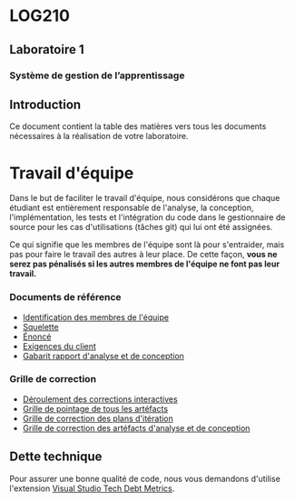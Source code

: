 # LOG210
## Laboratoire 1
### Système de gestion de l’apprentissage
## Introduction

Ce document contient la table des matières vers tous les documents nécessaires à la réalisation  de votre laboratoire.

# Travail d'équipe

Dans le but de faciliter le travail d'équipe, nous considérons que chaque étudiant est entièrement responsable de l'analyse, la conception, l'implémentation, les tests et l'intégration du code dans le gestionnaire de source pour les cas d'utilisations (tâches git) qui lui ont été assignées.

Ce qui signifie que les membres de l'équipe sont là pour s'entraider, mais pas pour faire le travail des autres à leur place.  De cette façon, **vous ne serez pas pénalisés si les autres membres de l'équipe ne font pas leur travail.**


### Documents de référence
- [Identification des membres de l'équipe](./README-identification.md)
- [Squelette](./README-squelette.md)
- [Énoncé](./README-enonce.md)
- [Exigences du client](./README-exigences-client.md#introduction)
- [Gabarit rapport d'analyse et de conception](./docs/rapports/Rapport-Iteration-gabarit.md)
### Grille de correction
- [Déroulement des corrections interactives](./README-deroulement-correction.md)
- [Grille de pointage de tous les artéfacts](./README-grille-pointage.md)
- [Grille de correction des plans d'itération](./README-grille-correction-plan-iteration.md)
- [Grille de correction des artéfacts d'analyse et de conception](./README-grille-correction-rapports.md)


## Dette technique
Pour assurer une bonne qualité de code, nous vous demandons d'utilise l'extension [Visual Studio Tech Debt Metrics](https://marketplace.visualstudio.com/items?itemName=Stepsize.tech-debt-tracker).
